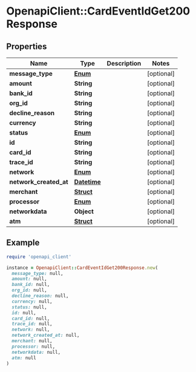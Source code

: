 # OpenapiClient::CardEventIdGet200Response

## Properties

| Name | Type | Description | Notes |
| ---- | ---- | ----------- | ----- |
| **message_type** | [**Enum**](Enum.md) |  | [optional] |
| **amount** | **String** |  | [optional] |
| **bank_id** | **String** |  | [optional] |
| **org_id** | **String** |  | [optional] |
| **decline_reason** | **String** |  | [optional] |
| **currency** | **String** |  | [optional] |
| **status** | [**Enum**](Enum.md) |  | [optional] |
| **id** | **String** |  | [optional] |
| **card_id** | **String** |  | [optional] |
| **trace_id** | **String** |  | [optional] |
| **network** | [**Enum**](Enum.md) |  | [optional] |
| **network_created_at** | [**Datetime**](Datetime.md) |  | [optional] |
| **merchant** | [**Struct**](Struct.md) |  | [optional] |
| **processor** | [**Enum**](Enum.md) |  | [optional] |
| **networkdata** | **Object** |  | [optional] |
| **atm** | [**Struct**](Struct.md) |  | [optional] |

## Example

```ruby
require 'openapi_client'

instance = OpenapiClient::CardEventIdGet200Response.new(
  message_type: null,
  amount: null,
  bank_id: null,
  org_id: null,
  decline_reason: null,
  currency: null,
  status: null,
  id: null,
  card_id: null,
  trace_id: null,
  network: null,
  network_created_at: null,
  merchant: null,
  processor: null,
  networkdata: null,
  atm: null
)
```

